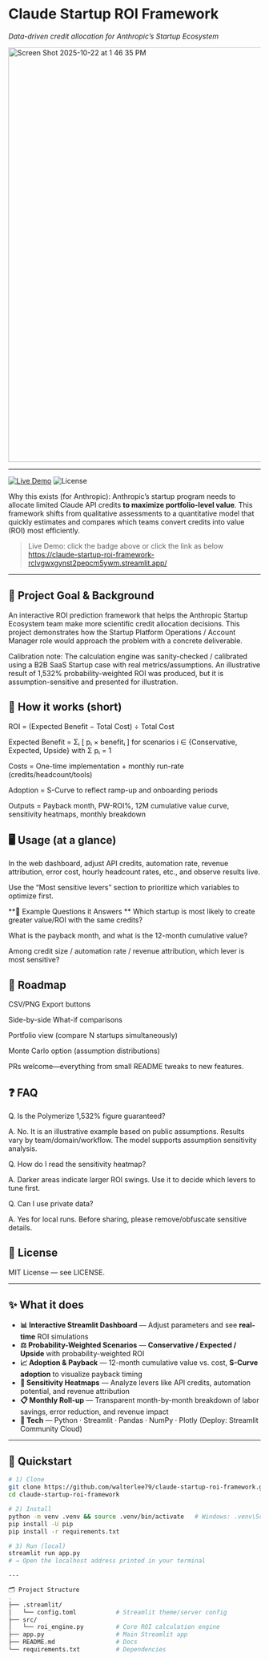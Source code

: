 # Claude Startup ROI Framework  
_Data-driven credit allocation for Anthropic’s Startup Ecosystem_

<img width="1893" height="827" alt="Screen Shot 2025-10-22 at 1 46 35 PM" src="https://github.com/user-attachments/assets/88bc881e-58b0-46f7-8df6-1415129458f9" />

---

[![Live Demo](https://img.shields.io/badge/Live%20Demo-Streamlit-blue)](https://claude-startup-roi-framework-rclvgwxgynst2pepcm5ywm.streamlit.app/) ![License](https://img.shields.io/badge/License-MIT-green)

Why this exists (for Anthropic): Anthropic’s startup program needs to allocate limited Claude API credits **to maximize portfolio-level value**. This framework shifts from qualitative assessments to a quantitative model that quickly estimates and compares which teams convert credits into value (ROI) most efficiently.

> Live Demo: click the badge above or click the link as below
> https://claude-startup-roi-framework-rclvgwxgynst2pepcm5ywm.streamlit.app/ 

---

## 🎯 Project Goal & Background

An interactive ROI prediction framework that helps the Anthropic Startup Ecosystem team make more scientific credit allocation decisions.
This project demonstrates how the Startup Platform Operations / Account Manager role would approach the problem with a concrete deliverable.

Calibration note: The calculation engine was sanity-checked / calibrated using a B2B SaaS Startup case with real metrics/assumptions.
An illustrative result of 1,532% probability-weighted ROI was produced, but it is assumption-sensitive and presented for illustration.

## 🧮 How it works (short)

ROI = (Expected Benefit − Total Cost) ÷ Total Cost

Expected Benefit = Σᵢ [ pᵢ × benefitᵢ ] for scenarios i ∈ {Conservative, Expected, Upside} with Σ pᵢ = 1

Costs = One-time implementation + monthly run-rate (credits/headcount/tools)

Adoption = S-Curve to reflect ramp-up and onboarding periods

Outputs = Payback month, PW-ROI%, 12M cumulative value curve, sensitivity heatmaps, monthly breakdown

## 🖥️ Usage (at a glance)

In the web dashboard, adjust API credits, automation rate, revenue attribution, error cost, hourly headcount rates, etc., and observe results live.

Use the “Most sensitive levers” section to prioritize which variables to optimize first.

**📎 Example Questions it Answers
**
Which startup is most likely to create greater value/ROI with the same credits?

What is the payback month, and what is the 12-month cumulative value?

Among credit size / automation rate / revenue attribution, which lever is most sensitive?


## 🧪 Roadmap

CSV/PNG Export buttons

Side-by-side What-if comparisons

Portfolio view (compare N startups simultaneously)

Monte Carlo option (assumption distributions)

PRs welcome—everything from small README tweaks to new features.

## ❓ FAQ

Q. Is the Polymerize 1,532% figure guaranteed?
>>
A. No. It is an illustrative example based on public assumptions. Results vary by team/domain/workflow. The model supports assumption sensitivity analysis.

Q. How do I read the sensitivity heatmap?
>>
A. Darker areas indicate larger ROI swings. Use it to decide which levers to tune first.

Q. Can I use private data?
>>
A. Yes for local runs. Before sharing, please remove/obfuscate sensitive details.

## 📄 License

MIT License — see LICENSE.


---


## ✨ What it does
- **📊 Interactive Streamlit Dashboard** — Adjust parameters and see **real-time** ROI simulations  
- **⚖️ Probability-Weighted Scenarios** — **Conservative / Expected / Upside** with probability-weighted ROI  
- **📈 Adoption & Payback** — 12-month cumulative value vs. cost, **S-Curve adoption** to visualize payback timing  
- **🎯 Sensitivity Heatmaps** — Analyze levers like API credits, automation potential, and revenue attribution  
- **📋 Monthly Roll-up** — Transparent month-by-month breakdown of labor savings, error reduction, and revenue impact  
- **🧰 Tech** — Python · Streamlit · Pandas · NumPy · Plotly (Deploy: Streamlit Community Cloud)

---

## 🚀 Quickstart

```bash
# 1) Clone
git clone https://github.com/walterlee79/claude-startup-roi-framework.git
cd claude-startup-roi-framework

# 2) Install
python -m venv .venv && source .venv/bin/activate   # Windows: .venv\Scripts\activate
pip install -U pip
pip install -r requirements.txt

# 3) Run (local)
streamlit run app.py
# → Open the localhost address printed in your terminal

---

🗂️ Project Structure
.
├── .streamlit/
│   └── config.toml           # Streamlit theme/server config
├── src/
│   └── roi_engine.py         # Core ROI calculation engine
├── app.py                    # Main Streamlit app
├── README.md                 # Docs
└── requirements.txt          # Dependencies
